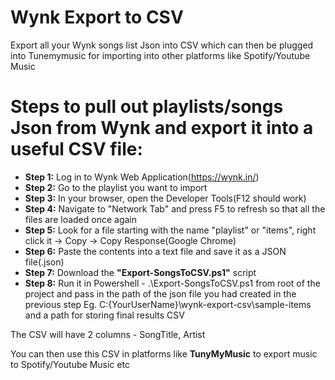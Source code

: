 # Wynk Export to CSV
Export all your Wynk songs list Json into CSV which can then be plugged into Tunemymusic for importing into other platforms like Spotify/Youtube Music

# Steps to pull out playlists/songs Json from Wynk and export it into a useful CSV file:
* **Step 1:** Log in to Wynk Web Application(https://wynk.in/)
* **Step 2:** Go to the playlist you want to import
* **Step 3:** In your browser, open the Developer Tools(F12 should work)
* **Step 4:** Navigate to "Network Tab" and press F5 to refresh so that all the files are loaded once again
* **Step 5:** Look for a file starting with the name "playlist" or "items", right click it -> Copy -> Copy Response(Google Chrome)
* **Step 6:** Paste the contents into a text file and save it as a JSON file(.json)
* **Step 7:** Download the **"Export-SongsToCSV.ps1"** script 
* **Step 8:** Run it in Powershell - .\Export-SongsToCSV.ps1 from root of the project and pass in the path of the json file you had created in the previous step Eg. C:\{YourUserName}\wynk-export-csv\sample-items and a path for storing final results CSV

The CSV will have 2 columns - SongTitle, Artist

You can then use this CSV in platforms like **TunyMyMusic** to export music to Spotify/Youtube Music etc


